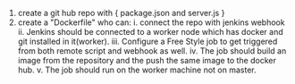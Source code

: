 1. create a git hub repo with { package.json and server.js }
2. create a "Dockerfile" who can:
	i. connect the repo with jenkins webhook
	ii. Jenkins should be connected to a worker node which has docker and git installed in it(worker).
	iii. Configure a Free Style job to get triggered from both remote script and webhook as well.
	iv. The job should build an image from the repository and the push the same image to the docker hub.
	v. The job should run on the worker machine not on master.
